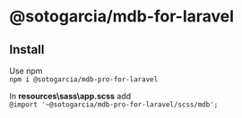 # @sotogarcia/mdb-for-laravel

## Install
Use npm  
`npm i @sotogarcia/mdb-pro-for-laravel`  

In **resources\sass\app.scss** add  
`@import '~@sotogarcia/mdb-pro-for-laravel/scss/mdb';`
